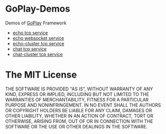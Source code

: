 # GoPlay-Demos

Demos of [GoPlay](https://github.com/Jennal/goplay) Framework

- [echo tcp service](echo)
- [echo websocket service](echo-websocket)
- [echo-cluster tcp service](echo-cluster)
- [chat tcp service](chat)
- [chat-cluster tcp service](chat-cluster)

# The MIT License

THE SOFTWARE IS PROVIDED "AS IS", WITHOUT WARRANTY OF ANY KIND, EXPRESS OR IMPLIED, INCLUDING BUT NOT LIMITED TO THE WARRANTIES OF MERCHANTABILITY, FITNESS FOR A PARTICULAR PURPOSE AND NONINFRINGEMENT. IN NO EVENT SHALL THE AUTHORS OR COPYRIGHT HOLDERS BE LIABLE FOR ANY CLAIM, DAMAGES OR OTHER LIABILITY, WHETHER IN AN ACTION OF CONTRACT, TORT OR OTHERWISE, ARISING FROM, OUT OF OR IN CONNECTION WITH THE SOFTWARE OR THE USE OR OTHER DEALINGS IN THE SOFTWARE.